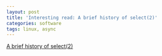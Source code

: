 ```yaml
---
layout: post
title: 'Interesting read: A brief history of select(2)'
categories: software
tags: linux, async
---
```


[A brief history of select(2)](https://idea.popcount.org/2016-11-01-a-brief-history-of-select2/)
